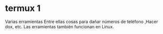 # termux 1
Varias erramientas
Entre ellas cosas para dañar números de teléfono
,Hacer dox, etc. Las erramientas también funcionan en Linux.
